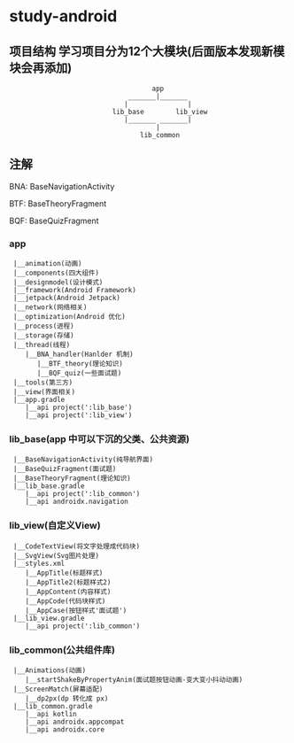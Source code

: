 # study-android

## 项目结构 学习项目分为12个大模块(后面版本发现新模块会再添加)

                                        app
                                  _______|_______
                                 |               |
                              lib_base        lib_view
                                 |_______ _______|
                                         |
                                     lib_common

## 注解

   BNA: BaseNavigationActivity
   
   BTF: BaseTheoryFragment
   
   BQF: BaseQuizFragment

### app
     |__animation(动画)
     |__components(四大组件)
     |__designmodel(设计模式)
     |__framework(Android Framework)
     |__jetpack(Android Jetpack)
     |__network(网络相关)
     |__optimization(Android 优化)
     |__process(进程)
     |__storage(存储)
     |__thread(线程)
        |__BNA_handler(Hanlder 机制)
           |__BTF_theory(理论知识)
           |__BQF_quiz(一些面试题)
     |__tools(第三方)
     |__view(界面相关)
     |__app.gradle
        |__api project(':lib_base')
        |__api project(':lib_view')

### lib_base(app 中可以下沉的父类、公共资源)
     |__BaseNavigationActivity(纯导航界面)
     |__BaseQuizFragment(面试题)
     |__BaseTheoryFragment(理论知识)
     |__lib_base.gradle
        |__api project(':lib_common')
        |__api androidx.navigation

### lib_view(自定义View)
     |__CodeTextView(将文字处理成代码块)
     |__SvgView(Svg图片处理)
     |__styles.xml
        |__AppTitle(标题样式)
        |__AppTitle2(标题样式2)
        |__AppContent(内容样式)
        |__AppCode(代码块样式)
        |__AppCase(按钮样式'面试题')
     |__lib_view.gradle
        |__api project(':lib_common')

### lib_common(公共组件库)
     |__Animations(动画)
        |__startShakeByPropertyAnim(面试题按钮动画-变大变小抖动动画)
     |__ScreenMatch(屏幕适配)
        |__dp2px(dp 转化成 px)
     |__lib_common.gradle
        |__api kotlin
        |__api androidx.appcompat
        |__api androidx.core
